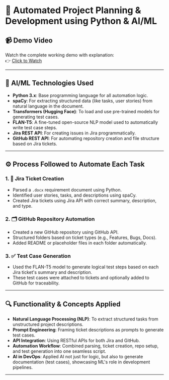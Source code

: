 # 🤖 Automated Project Planning & Development using Python & AI/ML

## 📹 Demo Video
Watch the complete working demo with explanation:  
👉 [Click to Watch](https://www.loom.com/share/944989e3f8834d78ba29fd01f5723f5b?sid=5b689514-ff52-424a-a577-b2e26ff12ab3)

---

## 🧠 AI/ML Technologies Used

- **Python 3.x**: Base programming language for all automation logic.
- **spaCy**: For extracting structured data (like tasks, user stories) from natural language in the document.
- **Transformers (Hugging Face)**: To load and use pre-trained models for generating test cases.
- **FLAN-T5**: A fine-tuned open-source NLP model used to automatically write test case steps.
- **Jira REST API**: For creating issues in Jira programmatically.
- **GitHub REST API**: For automating repository creation and file structure based on Jira tickets.

---

## ⚙️ Process Followed to Automate Each Task

### 1. 📄 **Jira Ticket Creation**
- Parsed a `.docx` requirement document using Python.
- Identified user stories, tasks, and descriptions using spaCy.
- Created Jira tickets using Jira API with correct summary, description, and type.

### 2. 🗂️ **GitHub Repository Automation**
- Created a new GitHub repository using GitHub API.
- Structured folders based on ticket types (e.g., Features, Bugs, Docs).
- Added README or placeholder files in each folder automatically.

### 3. ✅ **Test Case Generation**
- Used the FLAN-T5 model to generate logical test steps based on each Jira ticket's summary and description.
- These test cases were attached to tickets and optionally added to GitHub for traceability.

---

## 🔍 Functionality & Concepts Applied

- **Natural Language Processing (NLP)**: To extract structured tasks from unstructured project descriptions.
- **Prompt Engineering**: Framing ticket descriptions as prompts to generate test cases.
- **API Integration**: Using RESTful APIs for both Jira and GitHub.
- **Automation Workflow**: Combined parsing, ticket creation, repo setup, and test generation into one seamless script.
- **AI in DevOps**: Applied AI not just for logic, but also to generate documentation (test cases), showcasing ML's role in development pipelines.

---
